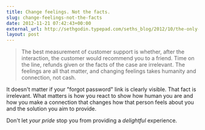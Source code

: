 ```yaml
---
title: Change feelings. Not the facts.
slug: change-feelings-not-the-facts
date: 2012-11-21 07:42:43+00:00
external_url: http://sethgodin.typepad.com/seths_blog/2012/10/the-only-purpose-of-customer-service.html
layout: post
---
```


> The best measurement of customer support is whether, after the interaction, the customer would recommend you to a friend. Time on the line, refunds given or the facts of the case are irrelevant. The feelings are all that matter, and changing feelings takes humanity and connection, not cash.

It doesn't matter if your "forgot password" link is clearly visible. That fact is irrelevant. What matters is how you react to show how human you are and how you make a connection that changes how that person feels about you and the solution you aim to provide.

Don't let _your pride_ stop you from providing a _delightful_ experience.
